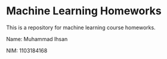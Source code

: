 # Machine Learning Homeworks

This is a repository for machine learning course homeworks.

Name: Muhammad Ihsan

NIM: 1103184168
